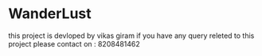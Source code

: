 # WanderLust

this project is devloped by vikas giram if you have any query releted to this project please contact on : 8208481462
